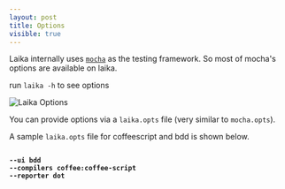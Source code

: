 ```yaml
---
layout: post
title: Options
visible: true
---
```


Laika internally uses [`mocha`](http://visionmedia.github.io/mocha/) as the testing framework. So most of mocha's options are available on laika.

run `laika -h` to see options

![Laika Options](http://i.imgur.com/r5gzpSB.png)

You can provide options via a `laika.opts` file (very similar to `mocha.opts`). 

A sample `laika.opts` file for coffeescript and bdd is shown below.

<pre><code style='font-weight: bold'>
--ui bdd
--compilers coffee:coffee-script
--reporter dot

</code></pre>
